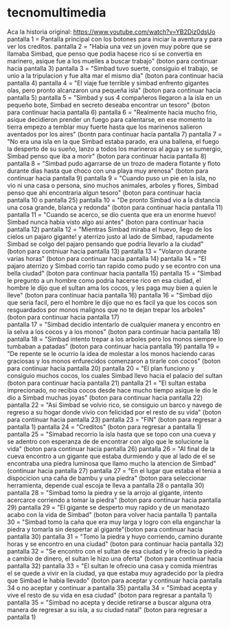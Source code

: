 # tecnomultimedia
Aca la historia original: https://www.youtube.com/watch?v=YB2Diz0dsUo
pantalla 1 = Pantalla principal con los botones para iniciar la aventura y para ver los creditos.
            pantalla 2 = "Habia una vez un joven muy pobre que se llamaba Simbad, que penso que podia hacese rico 
                          si se convertia en marinero, asique fue a los muelles a buscar trabajo" (boton para continuar hacia pantalla 3)
                         pantalla 3 = "Simbad tuvo suerte, consiguio el trabajo, se unio a la tripulacion y fue alta mar el mismo dia" (boton para continuar hacia pantalla 4)
                                     pantalla 4 = "El viaje fue terrible y simbad enfrento gigantes olas, pero pronto alcanzaron una pequeña isla" (boton para continuar hacia pantalla 5)
                                                 pantalla 5 = "Simbad y sus 4 compañeros llegaron a la isla en un pequeño bote, Simbad en secreto deseaba encontrar un tesoro" (boton para continuar hacia pantalla 6)
                                                             pantalla 6 = "Realmente hacia mucho frio, asique decidieron prender un fuego para calentarse, en ese momento la tierra empezo a temblar
                                                                           muy fuerte hasta que los marinenos salieron aventados por los aires" (bontn para continuar hacia pantalla 7)
                                                                         pantalla 7 = "No era una isla en la que Simbad estaba parado, era una ballena, el fuego la desperto de su sueño, lanzo a todos los marineros
                                                                                       al agua y se sumergio, Simbad penso que iba a morir" (boton para continuar hacia pantalla 8)
                                                                                     pantalla 8 = "Simbad pudo agarrarse de un trozo de madera flotante y floto durante dias hasta que choco con una playa
                                                                                                   muy arenosa" (boton para continuar hacia pantalla 9)
                                                                                                 pantalla 9 = "Cuando puso un pie en la isla, no vio ni una casa o persona, sino muchos animales, arboles y flores,
                                                                                                               Simbad penso que ahi encontraria algun tesoro" (boton para continuar hacia pantalla 10 o pantalla 25)
                                                                                                             pantalla 10 = "De pronto Simbad vio a la distancia una cosa grande, blanca y redonda" (boton para continuar hacia pantalla 11)
                                                                                                                          pantalla 11 = "Cuando se acerco, se dio cuenta que era un enorme huevo! Simbad nunca habia visto algo asi antes"
                                                                                                                                         (boton para continuar hacia pantalla 12)
                                                                                                                                       pantalla 12 = "Mientras Simbad miraba el huevo, llego de los cielos un pajaro gigante! y aterrizo 
                                                                                                                                                      justo al lado de Simbad, rapudamente Simbad se colgo del pajaro pensando que podria llevarlo a la ciudad"
                                                                                                                                                      (boton para contniuar hacia pantalla 13)
                                                                                                                                                    pantalla 13 = "Volaron durante varias horas" (boton para continuar hacia pantalla 14)
                                                                                                                                                                 pantalla 14 = "El pajaro aterrizo y Simbad corrio tan rapido como pudo y se econtro con una
                                                                                                                                                                                bella ciudad" (boton para continuar hacia pantalla 15)
                                                                                                                                                                              pantalla 15 = "Simbad le pregunto a un hombre como podria hacerse rico en esa ciudad, el hombre le dijo
                                                                                                                                                                                             que el sultan ama los cocos, y les paga muy bien a quien le lleve" (boton para continuar hacia pantalla 16)
                                                                                                                                                                                           pantalla 16 = "Simbad dijo que seria facil, pero el hombre le dijo que no es facil ya que los cocos son resguardados
                                                                                                                                                                                                          por monos malignos que no te dejan trepar los arboles" (boton para continuar hacia pantalla 17)    
                                                                                                                                                                                                        pantalla 17 = "Simbad decidio intentarlo de cualquier manera y encontro en la selva a los cocos y a los monos"
                                                                                                                                                                                                                       (boton para continuar hacia pantalla 18)  
                                                                                                                                                                                                                     pantalla 18 = "Simbad intento trepar a los arboles pero los monos siempre lo tumbaban a patadas"
                                                                                                                                                                                                                                   (boton para continuar hacia pantalla 19)
                                                                                                                                                                                                                                  pantalla 19 = "De repente se le ocurrio la idea de molestar a los monos haciendo caras graciosas
                                                                                                                                                                                                                                                 y los monos enfurecidos comenzaron a tirarle con cocos" (boton para continuar hacia pantalla 20) 
                                                                                                                                                                                                                                                 pantalla 20 = "El plan funciono y consiguio muchos cocos, los cuales Simbad llevo hacia el palacio del sultan
                                                                                                                                                                                                                                                                (boton para continuar hacia pantalla 21)
                                                                                                                                                                                                                                                              pantalla 21 = "El sultan estaba imprecionado, no recibia cocos desde hace mucho tiempo asique le dio
                                                                                                                                                                                                                                                                             le dio a Simbad muchas joyas" (boton para continuar hacia pantalla 22)
                                                                                                                                                                                                                                                                           pantalla 22 = "Asi Simbad se volvio rico, se consiguio un barco y navego de regreso a su hogar
                                                                                                                                                                                                                                                                                          donde vivio con felicidad por el resto de su vida" (boton para continuar hacia pantalla 23)
                                                                                                                                                                                                                                                                                        pantalla 23 = "FIN" (boton para regresar a pantalla 1)
pantalla 24 = "Creditos" (boton para regresar a pantalla 1)     
                                                                                                            pantalla 25 = "Simabad recorrio la isla hasta que se topo con una cueva y se adentro con esperanza de
                                                                                                                           de encontrar con algo que le solucione la vida" (boton para continuar hacia pantalla 26)
                                                                                                                         pantalla 26 = "Al final de la cueva encontro a un gigante que estaba durmiendo y que al lado de el se encontraba
                                                                                                                                        una piedra luminosa que llamo mucho la atencion de Simbad" (continuar hacia pantalla 27)
                                                                                                                                      pantalla 27 = "En el lugar que estaba el tenia a dispocicion una caña de bambu y una piedra"
                                                                                                                                                     (boton para seleccionar herramienta, depende cual escoja te lleva a pantalla 28 o pantalla 30)
                                                                                                                                                   pantalla 28 = "Simbad tomo la piedra y se la arrojo al gigante, intento acercarce corriendo a tomar la piedra"
                                                                                                                                                                  (boton para continuar hacia pantalla 29)
                                                                                                                                                                pantalla 29 = "El gigante se desperto muy rapido y de un manotazo acabo con la vida de Simbad" (boton para volver hacia pantalla 1)
                                                                                                                                                   pantalla 30 = "Simbad tomo la caña que era muy larga y logro con ella enganchar la piedra y tomarla sin despertar al gigante"(boton para continuar hacia pantalla 30)
                                                                                                                                                                pantalla 31 = "Tomo la piedra y huyo corriendo, camino durante horas y se encontro en una ciudad" (boton para continuar hacia pantalla 32)
                                                                                                                                                                              pantalla 32 = "Se encontro con el sultan de esa ciudad y le ofrecio la piedra a cambio de dinero, el sultan le hizo una oferta" (boton para continuar hacia pantalla 32)
                                                                                                                                                                                            pantalla 33 = "El sultan le ofrecio una casa y comida mientras el se quede a vivir en la ciudad, ya que estaba muy agradecido por la piedra
                                                                                                                                                                                                           que Simbad le habia llevado" (boton para aceptar y continuar hacia pantalla 34 o no aceptar y continuar a pantalla 35)
                                                                                                                                                                                                          pantalla 34 = "Simbad acepta y vive el resto de su vida en esa ciudad" (boton para regresar a pantalla 1)
                                                                                                                                                                                                          pantalla 35 = "Simbad no acepta y decide retirarse a buscar alguna otra manera de regresar a su isla, a su ciudad natal" (boton para regresar a pantalla 1)
